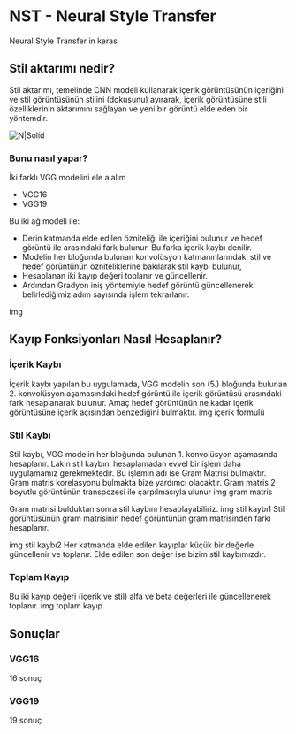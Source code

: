 # NST - Neural Style Transfer
 Neural Style Transfer in keras

## Stil aktarımı nedir?
Stil aktarımı, temelinde CNN modeli kullanarak içerik görüntüsünün içeriğini ve stil görüntüsünün stilini (dokusunu) ayırarak, içerik görüntüsüne stili özelliklerinin aktarımını sağlayan ve yeni bir görüntü elde eden bir yöntemdir.

![N|Solid](./assets/nst_mantık.png)

### Bunu nasıl yapar?
İki farklı VGG modelini ele alalım

  - VGG16
  - VGG19

Bu iki ağ modeli ile:
  - Derin katmanda elde edilen özniteliği ile içeriğini bulunur ve hedef görüntü ile arasındaki fark bulunur. Bu farka içerik kaybı denilir.
  - Modelin her bloğunda bulunan konvolüsyon katmanınlarındaki stil ve hedef görüntünün özniteliklerine bakılarak stil kaybı bulunur,
  - Hesaplanan iki kayıp değeri toplanır ve güncellenir.
  - Ardından Gradyon iniş yöntemiyle hedef görüntü güncellenerek belirlediğimiz adım sayısında işlem tekrarlanır.

img

## Kayıp Fonksiyonları Nasıl Hesaplanır?
### İçerik Kaybı
İçerik kaybı yapılan bu uygulamada, VGG modelin son (5.) bloğunda bulunan 2. konvolüsyon aşamasındaki hedef görüntü ile içerik görüntüsü arasındaki fark hesaplanarak bulunur. Amaç hedef görüntünün ne kadar içerik görüntüsüne içerik açısından benzediğini bulmaktır.
img içerik formulü

### Stil Kaybı
Stil kaybı, VGG modelin her bloğunda bulunan 1. konvolüsyon aşamasında hesaplanır. Lakin stil kaybını hesaplamadan evvel bir işlem daha uygulamamız gerekmektedir. Bu işlemin adı ise Gram Matrisi bulmaktır. Gram matris korelasyonu bulmakta bize yardımcı olacaktır. 
Gram matris 2 boyutlu görüntünün transpozesi ile çarpılmasıyla ulunur
img gram matris

Gram matrisi bulduktan sonra stil kaybını hesaplayabiliriz.
img stil kaybı1
Stil görüntüsünün gram matrisinin hedef görüntünün gram matrisinden farkı hesaplanır.

img stil kaybı2
Her katmanda elde edilen kayıplar küçük bir değerle güncellenir ve toplanır. Elde edilen son değer ise bizim stil kaybımızdır.

### Toplam Kayıp
Bu iki kayıp değeri (içerik ve stil) alfa ve beta değerleri ile güncellenerek toplanır.
img toplam kayıp

## Sonuçlar
### VGG16
16 sonuç

### VGG19
19 sonuç


